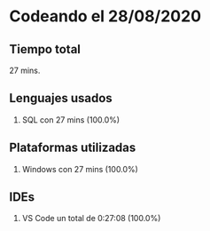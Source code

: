 # Codeando el 28/08/2020

## Tiempo total
27 mins.

## Lenguajes usados
1. SQL con 27 mins (100.0%)

## Plataformas utilizadas
1. Windows con 27 mins (100.0%)

## IDEs
1. VS Code un total de 0:27:08 (100.0%)
